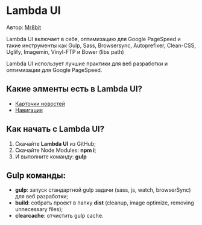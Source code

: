<h1>Lambda UI</h1>



<p>Автор: <a href="https://github.com/mr8bit" target="_blank">Mr8bit</a> </p>

<p>Lambda UI включает в себя, оптимизацию для  Google PageSpeed и такие инструменты как 
  Gulp, Sass, Browsersync, Autoprefixer, Clean-CSS, Uglify, Imagemin, Vinyl-FTP и Bower 
  (libs path)</p>
<p>Lambda UI использует лучшие практики для веб разработки и оптимизации для Google PageSpeed.</p>


<h2>Какие элменты есть в Lambda UI? </h2>
<ul>
    <li><a href="https://github.com/mr8bit/lambda-ui/blob/master/app/blocks/card/card.md"> Карточки новостей</a></li>
    <li><a href="https://github.com/mr8bit/lambda-ui/blob/master/app/blocks/navigation/navigations.md"> Навигация</a></li>
</ul>


<h2>Как начать с  Lambda UI? </h2>
<ol>
	<li>Скачайте  <strong>Lambda UI</strong> из GitHub;</li>
	<li>Скачайте Node Modules: <strong>npm i</strong>;</li>
	<li>И выполните команду: <strong>gulp</strong></li>
</ol>

<h2>Gulp команды:</h2>

<ul>
	<li><strong>gulp</strong>: запуск стандартной  gulp задачи (sass, js, watch, browserSync) для веб разработки;</li>
	<li><strong>build</strong>: собрать проект в папку <strong>dist</strong> (cleanup, image optimize, removing unnecessary files);</li>
	<li><strong>clearcache</strong>: отчистить gulp cache.</li>
</ul>

